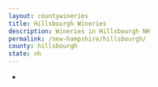 ```yaml
---
layout: countywineries
title: Hillsbourgh Wineries
description: Wineries in Hillsbourgh NH
permalink: /new-hampshire/hillsbourgh/
county: hillsbourgh
state: nh
---
```

-
